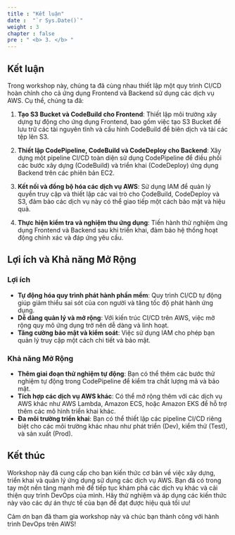 ```yaml
---
title : "Kết luận"
date :  "`r Sys.Date()`" 
weight : 3
chapter : false
pre : " <b> 3. </b> "
---
```

## Kết luận

Trong workshop này, chúng ta đã cùng nhau thiết lập một quy trình CI/CD hoàn chỉnh cho cả ứng dụng Frontend và Backend sử dụng các dịch vụ AWS. Cụ thể, chúng ta đã:

1. **Tạo S3 Bucket và CodeBuild cho Frontend**: Thiết lập môi trường xây dựng tự động cho ứng dụng Frontend, bao gồm việc tạo S3 Bucket để lưu trữ các tài nguyên tĩnh và cấu hình CodeBuild để biên dịch và tải các tệp lên S3.

2. **Thiết lập CodePipeline, CodeBuild và CodeDeploy cho Backend**: Xây dựng một pipeline CI/CD toàn diện sử dụng CodePipeline để điều phối các bước xây dựng (CodeBuild) và triển khai (CodeDeploy) ứng dụng Backend trên các phiên bản EC2.

3. **Kết nối và đồng bộ hóa các dịch vụ AWS**: Sử dụng IAM để quản lý quyền truy cập và thiết lập các vai trò cho CodeBuild, CodeDeploy và S3, đảm bảo các dịch vụ này có thể giao tiếp một cách bảo mật và hiệu quả.

4. **Thực hiện kiểm tra và nghiệm thu ứng dụng**: Tiến hành thử nghiệm ứng dụng Frontend và Backend sau khi triển khai, đảm bảo hệ thống hoạt động chính xác và đáp ứng yêu cầu.

## Lợi ích và Khả năng Mở Rộng

### Lợi ích

- **Tự động hóa quy trình phát hành phần mềm**: Quy trình CI/CD tự động giúp giảm thiểu sai sót của con người và tăng tốc độ phát hành ứng dụng.
- **Dễ dàng quản lý và mở rộng**: Với kiến trúc CI/CD trên AWS, việc mở rộng quy mô ứng dụng trở nên dễ dàng và linh hoạt.
- **Tăng cường bảo mật và kiểm soát**: Việc sử dụng IAM cho phép bạn quản lý truy cập một cách chi tiết và bảo mật.

### Khả năng Mở Rộng

- **Thêm giai đoạn thử nghiệm tự động**: Bạn có thể thêm các bước thử nghiệm tự động trong CodePipeline để kiểm tra chất lượng mã và bảo mật.
- **Tích hợp các dịch vụ AWS khác**: Có thể mở rộng thêm với các dịch vụ AWS khác như AWS Lambda, Amazon ECS, hoặc Amazon EKS để hỗ trợ thêm các mô hình triển khai khác.
- **Đa môi trường triển khai**: Bạn có thể thiết lập các pipeline CI/CD riêng biệt cho các môi trường khác nhau như phát triển (Dev), kiểm thử (Test), và sản xuất (Prod).

## Kết thúc

Workshop này đã cung cấp cho bạn kiến thức cơ bản về việc xây dựng, triển khai và quản lý ứng dụng sử dụng các dịch vụ AWS. Bạn đã có trong tay một nền tảng mạnh mẽ để tiếp tục khám phá các dịch vụ khác và cải thiện quy trình DevOps của mình. Hãy thử nghiệm và áp dụng các kiến thức này vào các dự án thực tế của bạn để đạt được hiệu quả tối ưu!

Cảm ơn bạn đã tham gia workshop này và chúc bạn thành công với hành trình DevOps trên AWS!
